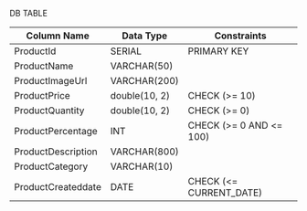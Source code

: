 DB TABLE

| Column Name         | Data Type         | Constraints             |
|---------------------|-------------------|-------------------------|
| ProductId           | SERIAL            | PRIMARY KEY             |
| ProductName         | VARCHAR(50)       |                         |
| ProductImageUrl     | VARCHAR(200)      |                         |
| ProductPrice        | double(10, 2)     | CHECK (>= 10)           |
| ProductQuantity     | double(10, 2)     | CHECK (>= 0)            |
| ProductPercentage   | INT               | CHECK (>= 0 AND <= 100) |
| ProductDescription  | VARCHAR(800)      |                         |
| ProductCategory     | VARCHAR(10)       |                         |
| ProductCreateddate  | DATE              | CHECK (<= CURRENT_DATE) |

